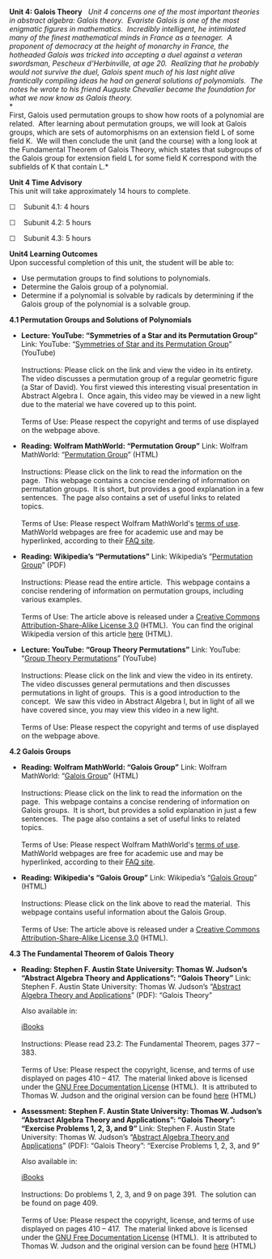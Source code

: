 **Unit 4: Galois Theory** <span id="4"></span> 
*Unit 4 concerns one of the most important theories in abstract algebra:
Galois theory.  Evariste Galois is one of the most enigmatic figures in
mathematics.  Incredibly intelligent, he intimidated many of the finest
mathematical minds in France as a teenager.  A proponent of democracy at
the height of monarchy in France, the hotheaded Galois was tricked into
accepting a duel against a veteran swordsman, Pescheux d’Herbinville, at
age 20.  Realizing that he probably would not survive the duel, Galois
spent much of his last night alive frantically compiling ideas he had on
general solutions of polynomials.  The notes he wrote to his friend
Auguste Chevalier became the foundation for what we now know as Galois
theory.*  
 *             
 First, Galois used permutation groups to show how roots of a polynomial
are related.  After learning about permutation groups, we will look at
Galois groups, which are sets of automorphisms on an extension field L
of some field K.  We will then conclude the unit (and the course) with a
long look at the Fundamental Theorem of Galois Theory, which states that
subgroups of the Galois group for extension field L for some field K
correspond with the subfields of K that contain L.*

**Unit 4 Time Advisory**  
This unit will take approximately 14 hours to complete.   
  
 ☐    Subunit 4.1: 4 hours  
  
 ☐    Subunit 4.2: 5 hours  
  
 ☐    Subunit 4.3: 5 hours

**Unit4 Learning Outcomes**  
Upon successful completion of this unit, the student will be able to:  
  
-   Use permutation groups to find solutions to polynomials.
-   Determine the Galois group of a polynomial.
-   Determine if a polynomial is solvable by radicals by determining if
    the Galois group of the polynomial is a solvable group.

**4.1 Permutation Groups and Solutions of Polynomials** <span
id="4.1"></span> 
-   **Lecture: YouTube: “Symmetries of a Star and its Permutation
    Group”**
    Link: YouTube: “[Symmetries of Star and its Permutation
    Group](http://www.youtube.com/watch?v=IraAiJzO9Yw)” (YouTube)  
        
     Instructions: Please click on the link and view the video in its
    entirety.  The video discusses a permutation group of a regular
    geometric figure (a Star of David). You first viewed this
    interesting visual presentation in Abstract Algebra I.  Once again,
    this video may be viewed in a new light due to the material we have
    covered up to this point.  
        
     Terms of Use: Please respect the copyright and terms of use
    displayed on the webpage above.

-   **Reading: Wolfram MathWorld: “Permutation Group”**
    Link: Wolfram MathWorld: “[Permutation
    Group](http://mathworld.wolfram.com/PermutationGroup.html)” (HTML)  
        
     Instructions: Please click on the link to read the information on
    the page.  This webpage contains a concise rendering of information
    on permutation groups.  It is short, but provides a good explanation
    in a few sentences.  The page also contains a set of useful links to
    related topics.  
        
     Terms of Use: Please respect Wolfram MathWorld's [terms of
    use](http://mathworld.wolfram.com/about/terms.html).  MathWorld
    webpages are free for academic use and may be hyperlinked, according
    to their [FAQ
    site](http://mathworld.wolfram.com/about/faq.html#linking).

-   **Reading: Wikipedia’s “Permutations”**
    Link: Wikipedia’s “[Permutation
    Group](https://resources.saylor.org/wwwresources/archived/site/wp-content/uploads/2011/05/Permutation-group.pdf)”
    (PDF)  
        
     Instructions: Please read the entire article.  This webpage
    contains a concise rendering of information on permutation groups,
    including various examples.   
        
     Terms of Use: The article above is released under a [Creative
    Commons Attribution-Share-Alike License
    3.0](http://creativecommons.org/licenses/by-sa/3.0/) (HTML).  You
    can find the original Wikipedia version of this article
    [here](http://en.wikipedia.org/wiki/Permutation_group) (HTML).

-   **Lecture: YouTube: “Group Theory Permutations”**
    Link: YouTube:  “[Group Theory
    Permutations](http://www.youtube.com/watch?v=8zGsWPvGh9o&feature=related)”
    (YouTube)  
        
     Instructions: Please click on the link and view the video in its
    entirety.  The video discusses general permutations and then
    discusses permutations in light of groups.  This is a good
    introduction to the concept.  We saw this video in Abstract Algebra
    I, but in light of all we have covered since, you may view this
    video in a new light.  
        
     Terms of Use: Please respect the copyright and terms of use
    displayed on the webpage above.

**4.2 Galois Groups** <span id="4.2"></span> 
-   **Reading: Wolfram MathWorld: “Galois Group”**
    Link: Wolfram MathWorld: “[Galois
    Group](http://mathworld.wolfram.com/GaloisGroup.html)” (HTML)  
        
     Instructions: Please click on the link to read the information on
    the page.  This webpage contains a concise rendering of information
    on Galois groups.  It is short, but provides a solid explanation in
    just a few sentences.  The page also contains a set of useful links
    to related topics.  
        
     Terms of Use: Please respect Wolfram MathWorld's [terms of
    use](http://mathworld.wolfram.com/about/terms.html).  MathWorld
    webpages are free for academic use and may be hyperlinked, according
    to their [FAQ
    site](http://mathworld.wolfram.com/about/faq.html#linking).

-   **Reading: Wikipedia's “Galois Group”**
    Link: Wikipedia’s “[Galois
    Group](http://en.wikipedia.org/wiki/Galois_group)” (HTML)  
        
     Instructions: Please click on the link above to read the material. 
    This webpage contains useful information about the Galois Group.  
        
     Terms of Use: The article above is released under a [Creative
    Commons Attribution-Share-Alike License
    3.0](http://creativecommons.org/licenses/by-sa/3.0/) (HTML).

**4.3 The Fundamental Theorem of Galois Theory** <span id="4.3"></span> 
-   **Reading: Stephen F. Austin State University: Thomas W. Judson’s
    “Abstract Algebra Theory and Applications”: “Galois Theory”**
    Link: Stephen F. Austin State University: Thomas W. Judson’s
    “[Abstract Algebra Theory and
    Applications](https://resources.saylor.org/wwwresources/archived/site/wp-content/uploads/2011/09/MA232-AbstractAlgebraText.pdf)”
    (PDF): “Galois Theory”  
      
     Also available in:  

    [iBooks](https://resources.saylor.org/wwwresources/archived/site/wp-content/uploads/2011/09/Abstract-Algebra_-Theory-and-Applicatio-Thomas-W.-Judson.epub)  
        
     Instructions: Please read 23.2: The Fundamental Theorem, pages 377
    – 383.  
        
     Terms of Use: Please respect the copyright, license, and terms of
    use displayed on pages 410 – 417.  The material linked above is
    licensed under the [GNU Free Documentation
    License](http://www.gnu.org/licenses/fdl.html) (HTML).  It is
    attributed to Thomas W. Judson and the original version can be
    found [here](http://abstract.ups.edu/download.html) (HTML)

-   **Assessment: Stephen F. Austin State University: Thomas W. Judson’s
    “Abstract Algebra Theory and Applications”: “Galois Theory”:
    “Exercise Problems 1, 2, 3, and 9”**
    Link: Stephen F. Austin State University: Thomas W. Judson’s
    “[Abstract Algebra Theory and
    Applications](https://resources.saylor.org/wwwresources/archived/site/wp-content/uploads/2011/09/MA232-AbstractAlgebraText.pdf)”
    (PDF): “Galois Theory”: “Exercise Problems 1, 2, 3, and 9”  
      
     Also available in:  

    [iBooks](https://resources.saylor.org/wwwresources/archived/site/wp-content/uploads/2011/09/Abstract-Algebra_-Theory-and-Applicatio-Thomas-W.-Judson.epub)  
        
     Instructions: Do problems 1, 2, 3, and 9 on page 391.  The solution
    can be found on page 409.  
        
     Terms of Use: Please respect the copyright, license, and terms of
    use displayed on pages 410 – 417.  The material linked above is
    licensed under the [GNU Free Documentation
    License](http://www.gnu.org/licenses/fdl.html) (HTML).  It is
    attributed to Thomas W. Judson and the original version can be
    found [here](http://abstract.ups.edu/download.html) (HTML)


